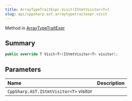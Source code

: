 ```yaml
---
title: ArrayTypeTraitExpr.Visit(IStmtVisitor<T>)
slug: api/cppsharp.ast.arraytypetraitexpr.visit
---
```

Method in [ArrayTypeTraitExpr](/api/cppsharp/ast/arraytypetraitexpr)

## Summary



```csharp
public override T Visit<T>(IStmtVisitor<T> visitor);
```

## Parameters

|Name|Description|
|:---|:---|
|`CppSharp.AST.IStmtVisitor<T>` visitor||

